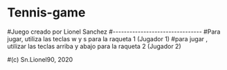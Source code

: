 # Tennis-game
#Juego creado por Lionel Sanchez 
#--------------------------------
#Para jugar, utiliza las teclas w y s para la raqueta 1 (Jugador 1)
#para jugar , utilizar las teclas arriba y abajo para la raqueta 2 (Jugador 2)

#(c) Sn.Lionel90, 2020
